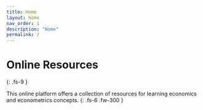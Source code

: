 ```yaml
---
title: Home
layout: home
nav_order: 1
description: "Home"
permalink: /
---
```


# Online Resources
{: .fs-9 }

This online platform offers a collection of resources for learning economics and econometrics concepts. 
{: .fs-6 .fw-300 }


